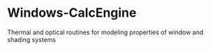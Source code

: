# Windows-CalcEngine
Thermal and optical routines for modeling properties of window and shading systems
